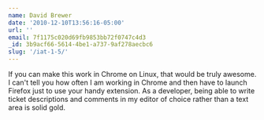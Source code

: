 ```yaml
---
name: David Brewer
date: '2010-12-10T13:56:16-05:00'
url: ''
email: 7f1175c020d69fb9853bb72f0747c4d3
_id: 3b9acf66-5614-4be1-a737-9af278aecbc6
slug: '/iat-1-5/'
---
```


If you can make this work in Chrome on Linux, that would be truly awesome. I
can't tell you how often I am working in Chrome and then have to launch
Firefox just to use your handy extension. As a developer, being able to write
ticket descriptions and comments in my editor of choice rather than a text
area is solid gold.
